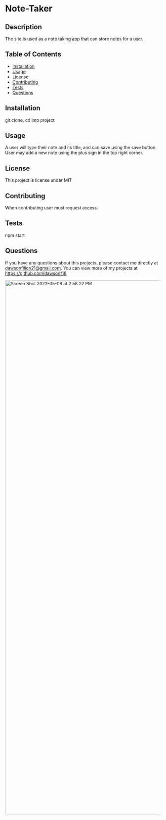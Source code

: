 # Note-Taker
  
  ## Description 
  The site is used as a note taking app that can store notes for a user.
  ## Table of Contents
  * [Installation](#installation)
  * [Usage](#usage)
  * [License](#license)
  * [Contributing](#contributing)
  * [Tests](#tests)
  * [Questions](#questions)
  
  ## Installation 
  git clone, cd into project
  ## Usage 
  A user will type their note and its title, and can save using the save button. User may add a new note using the plus sign in the top right corner.
  ## License 
  This project is license under MIT
  ## Contributing 
  When contributing user must request access.
  ## Tests
  npm start
  ## Questions
  If you have any questions about this projects, please contact me directly at dawsonfilion21@gmail.com. You can view more of my projects at https://github.com/dawsonf18.

<img width="1728" alt="Screen Shot 2022-05-08 at 2 58 22 PM" src="https://user-images.githubusercontent.com/96786974/167311403-516f4445-2a22-4592-b7a0-dd5885b757b1.png">
